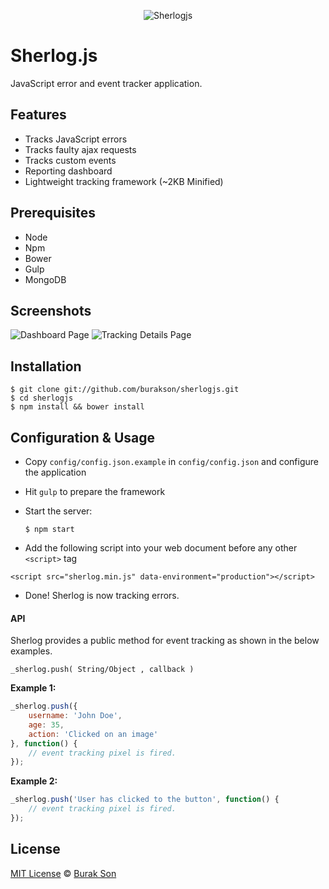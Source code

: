 <p style="text-align: center">
  <img src="https://github.com/burakson/sherlogjs/blob/images/sherlog-logo.png?raw=true" alt="Sherlogjs">
</p>

# Sherlog.js
JavaScript error and event tracker application.

## Features
  - Tracks JavaScript errors
  - Tracks faulty ajax requests
  - Tracks custom events
  - Reporting dashboard
  - Lightweight tracking framework (~2KB Minified)

## Prerequisites
  - Node
  - Npm
  - Bower
  - Gulp
  - MongoDB

## Screenshots
![Dashboard Page](https://github.com/burakson/sherlogjs/blob/images/screenshot1.png?raw=true "Dashboard Page")
![Tracking Details Page](https://github.com/burakson/sherlogjs/blob/images/screenshot2.png?raw=true "Details Page")


## Installation
```
$ git clone git://github.com/burakson/sherlogjs.git
$ cd sherlogjs
$ npm install && bower install
```

## Configuration & Usage
- Copy `config/config.json.example` in `config/config.json` and configure the application
- Hit `gulp` to prepare the framework
- Start the server:

  ```$ npm start```
- Add the following script into your web document before any other `<script>` tag
```
<script src="sherlog.min.js" data-environment="production"></script>
```
- Done! Sherlog is now tracking errors.

#### API
Sherlog provides a public method for event tracking as shown in the below examples.

```
_sherlog.push( String/Object , callback )
```

**Example 1:**

```JavaScript
_sherlog.push({
    username: 'John Doe',
    age: 35,
    action: 'Clicked on an image'
}, function() {
    // event tracking pixel is fired.
});
```

**Example 2:**
```JavaScript
_sherlog.push('User has clicked to the button', function() {
    // event tracking pixel is fired.
});
```

## License
[MIT License](http://en.wikipedia.org/wiki/MIT_License) © [Burak Son](http://twitter.com/burakson)
